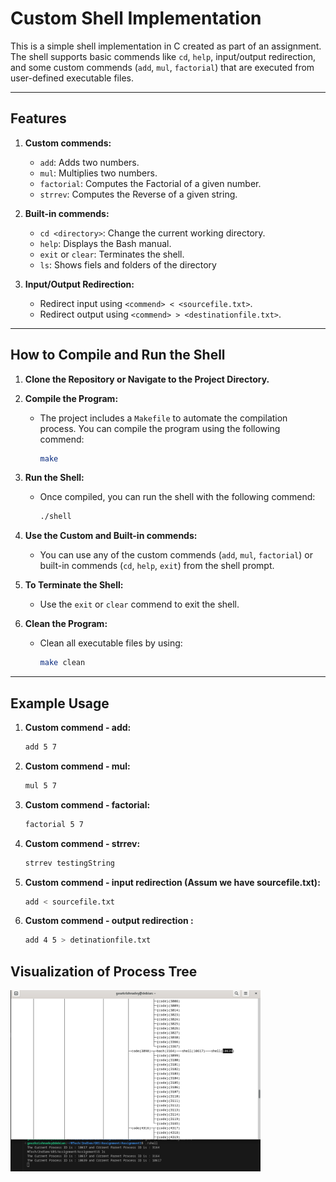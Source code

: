 # Custom Shell Implementation

This is a simple shell implementation in C created as part of an assignment. The shell supports basic commends like `cd`, `help`, input/output redirection, and some custom commends (`add`, `mul`, `factorial`) that are executed from user-defined executable files.

---

## Features

1. **Custom commends:**
   - `add`: Adds two numbers.
   - `mul`: Multiplies two numbers.
   - `factorial`: Computes the Factorial of a given number.
   - `strrev`: Computes the Reverse of a given string.

2. **Built-in commends:**
   - `cd <directory>`: Change the current working directory.
   - `help`: Displays the Bash manual.
   - `exit` or `clear`: Terminates the shell.
   - `ls`: Shows fiels and folders of the directory

3. **Input/Output Redirection:**
   - Redirect input using ` <commend> < <sourcefile.txt> `.
   - Redirect output using ` <commend> > <destinationfile.txt> `.

---

## How to Compile and Run the Shell

1. **Clone the Repository or Navigate to the Project Directory.**

2. **Compile the Program:**
   - The project includes a `Makefile` to automate the compilation process. You can compile the program using the following commend:
     ```bash
     make
     ```

3. **Run the Shell:**
   - Once compiled, you can run the shell with the following commend:
     ```bash
     ./shell
     ```

4. **Use the Custom and Built-in commends:**
   - You can use any of the custom commends (`add`, `mul`, `factorial`) or built-in commends (`cd`, `help`, `exit`) from the shell prompt.

5. **To Terminate the Shell:**
   - Use the `exit` or `clear` commend to exit the shell.

6. **Clean the Program:**
   - Clean all executable files by using:
     ```bash
     make clean
     ```
---

## Example Usage

1. **Custom commend - add:**
   ```bash
   add 5 7
   ```
2. **Custom commend - mul:**
   ```bash
   mul 5 7
   ```
3. **Custom commend - factorial:**
   ```bash
   factorial 5 7
   ```
4. **Custom commend - strrev:**
   ```bash
   strrev testingString
   ```
5. **Custom commend - input redirection (Assum we have sourcefile.txt):**
   ```bash
   add < sourcefile.txt
   ```
6. **Custom commend - output redirection :**
   ```bash
   add 4 5 > detinationfile.txt
   ```

## Visualization of Process Tree

<img src="images/processtree.png" alt="Processtree where Child Process is created" width="400">

